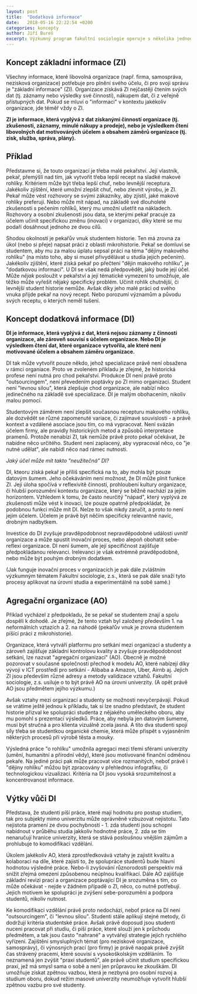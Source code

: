 ```yaml
---
layout: post
title:  "Dodatková informace"
date:   2018-05-16 22:22:54 +0200
categories: koncepty
author: Jiří Bureš
excerpt: Výzkumný program fakultní sociologie operuje s několika jednoduchými koncepty. Prvním je "dodatková informace", která má vysvětlit vztah mezi poznáním získaného uvnitř univerzity vůči subjektům mimo ní. 
---
```


## Koncept základní informace (ZI)

Všechny informace, které libovolná organizace (např. firma, samospráva, nezisková organizace) potřebuje pro plnění svého účelu, či pro svoji správu je "základní informace" (ZI). Organizace získává ZI nejčastěji čtením svých dat (tj. záznamy nebo výsledky své činnosti), nákupem dat, či z veřejně přístupných dat. Pokud se mluví o "informaci" v kontextu jakékoliv organizace, jde téměř vždy o ZI. 

**ZI je informace, která vyplývá z dat získanými činností organizace (tj. zkušenosti, záznamy, minulé nákupy a prodeje), nebo je výsledkem čtení libovolných dat motivováných účelem a obsahem záměrů organizace (tj. zisk, služba, správa, plány).**


## Příklad

Představme si, že touto organizací je třeba malé pekařství. Její vlastník, pekař, přemýšlí nad tím, jak vytvořit třeba lepší recept na sladké makové rohlíky. Kritériem může být třeba lepší chuť, nebo levnější receptura. Jakékoliv zjištění, které umožní zlepšit chuť, nebo zlevnit výrobu, je ZI. Pekař může vést rozhovory se svými zákazníky, aby zjistil, jaké makové rohlíky preferují. Nebo může mít nápad, na základě své dlouholeté zkušenosti s pečením rohlíků, který mu umožní ušetřit na nákladech. Rozhovory a osobní zkušenosti jsou data, se kterými pekař pracuje za účelem učinit specifickou změnu (inovaci) v organizaci, díky které se mu podaří dosáhnout jednoho ze dvou cílů.

Shodou okolností je pekařův vnuk studentem historie. Ten má zrovna za úkol (nebo si přeje) napsat práci z oblasti mikrohistorie.  Pekař se domluví se studentem, aby mu za malou úplatu sepsal práci na téma "dějiny makového rohlíku" (na místo toho, aby si musel přivydělávat u studia jejich pečením). Jakékoliv zjištění, které získá pekař po přečtení "dějin makového rohlíku", je "dodatkovou informací". U DI se však nedá předpovědět, jaký bude její účel. Může *nějak* posloužit v pekařství a její tématické vymezení to umožňuje, ale těžko může vyřešit nějaký specifický problém. Učinit rohlík chutnější, či levnější student historie nemůže. Avšak díky jeho malé práci od svého vnuka přijde pekař na nový recept. Nebo porozumí významům a původu svých receptu, o kterých neměl tušení.


## Koncept dodatková informace (DI)

**DI je informace, která vyplývá z dat, která nejsou záznamy z činnosti organizace, ale zároveň souvisí s účelem organizace. Nebo DI je výsledkem čtení dat, které organizace vytvořila, ale které není motivované účelem a obsahem záměru organizace.**

DI tak může vytvořit pouze někdo, jehož specializace právě není obsažena v rámci organiace. Proto ve zvoleném příkladu je zřejmé, že historická profese není nutná pro chod pekařství. Produkce DI není právě proto "outsourcingem", není převedením poptávky po ZI mimo organizaci. Student není "levnou silou", která zlepšuje chod organizace, ale nabízí něco jedinečného na základě své specializace. DI je malým obohacením, nikoliv malou pomocí.

Studentovým záměrem není zlepšit současnou recepturu makového rohlíku, ale dozvědět se různé zapomenuté variace, či zajímavé souvislosti - a právě kontext a vzdálené asociace jsou tím, co má vypracovat. Není svázán účelem firmy, ale pravidly historických metod a způsobů interpretace pramenů. Protože nenabízí ZI, tak nemůže právě proto pekař očekávat, že nabídne něco určitého. Student není zaplacený, aby vypracoval něco, co "je nutné udělat", ale nabídl něco nad rámec nutnosti.   

*Jaký účel může mít takto "neužitečná" DI?*

DI, kteoru získá pekař je příliš specifická na to, aby mohla být pouze datovým šumem. Jeho očekáváním není možnost, že DI může plnit funkce ZI. Její úloha spočívá v reflexivitě činností, prohloubení kultury organizace, či hlubší porozumění kontextu organizace, který se běžně nachází za jejím horizontem. Vzhledem k tomu, že často neurčitý "nápad", který vyplývá ze zkušenosti může vést k inovaci, lze pouze opatrně předpokládat, že podobnou funkci může mít DI. Nelze to však nikdy zaručit, a proto to není jejím účelem. Účelem je právě být něčím specificky relevantně navíc, drobným nadbytkem.

Investice do DI zvyšuje pravděpodobnost nepravděpodobné události uvnitř organizace a může spustit inovační proces, nebo alepoň obohatit sebe-reflexi organizace. DI není šumem, ale její specifičnost zajišťuje předpokládanou relevanci. Irelevanci je však extrémně pravděpodobné, nebo může být pouhým drobným dodatkem. 

(Jak funguje inovační proces v organizacích je pak dále zvláštním výzkumným tématem Fakultní sociologie, z.s., která se pak dále snaží tyto procesy aplikovat na úrovni studia a experimentálně na sobě samé.)


## Agregační organizace (AO)

Příklad vycházel z předpokladu, že se pekař se studentem znají a spolu dospěli k dohodě. Je zřejmé, že tento vztah byl založený především 1. na neformálních vztazích a 2. na náhodě (pekařův vnuk je zrovna studentem píšící práci z mikrohistorie). 

Organizace, která vytváří platformu pro setkání mezi organizací a studenty a zároveň zajišťuje základní kontrolovu kvality a zvyšuje pravděpodobnost setkání, lze nazvat "agregační organizací" (AO). Obecně je možné pozorovat v současné společnosti přechod k modelu AO, které nabízejí díky vývoji v ICT prostředí pro setkání - Alibaba a Amazon, Uber, Airnb aj. Jejich ZI jsou především různé adresy a metody validizace vztahů. Fakultní sociologie, z.s. usiluje o to být právě AO na úrovni univerzity. (A opět právě AO jsou předmětem jejího výzkumu.)

Avšak vztahy mezi organizací a studenty se možnosti nevyčerpávají. Pokud se vrátíme ještě jednou k příkladu, tak si lze snadno představit, že student historie přizval ke spolupráci studenta z nějakého uměleckého oboru, aby mu pomohl s prezentací výsledků. Práce, aby nebyla jen datovým šumeme, musí být stručná a pro klienta vizuálně zcela jasná. A tito dva studenti spojí síly třeba se studentkou organické chemie, která může přispět s vyjasněním některých procesů při výrobě těsta a mouky. 

Výsledná práce "o rohlíku" umožnila agregaci mezi třemi sférami univerzity (umění, humanitní a přírodní vědy), které jsou motivované finanční odměnou pekaře. Na jediné práci pak může pracovat více rozmanitých, neboť právě i "dějiny rohlíku" můžou být zpracovány v přehlednou infografiku, či technologickou vizualizaci. Kritéria na DI jsou vysoká srozumitelnost a koncentrovanost informace.


## Výtky vůči DI

Představa, že studenti píší práce, které mají hodnotu pro postup studiem, tak pro subjekty mimo univerzitu může oprávněně vzbuzovat nejistotu. Tato nejistota pramení ze dvou pochybností - 1. zda studenti jsou schopni nabídnout v průběhu studia jakkoliv hodnotné práce, 2. zda se tím nenaručují hranice univerzity, která se stává posloušnou vnějším zájmům a prohlubuje to komodifikaci vzdělání.

Úkolem jakékoliv AO, která zprostředkovává vztahy je zajistit kvalitu a kolaboraci na díle, které zajistí to, že spolupráce studentů bude hlavní hodnotou výsledné práce. Nebo-li zvyšování různorodosti perspektiv má snížit zřejmá omezení způsobenou neúplnou kvalifikací. Dále AO zajišťuje základní revizi prací a organizace poptávající DI je srozuměna s tím, co může očekávat - nejde v žádném případě o ZI, něco, co nutně potřebují. Jejich motivem ke spolupráci je zvýšení sebe-porozumění a podpora studentů, nikoliv nutnost.

Ke komodifikaci vzdělání právě proto nedochází, neboť práce na DI není "outsourcingem", či "levnou silou". Studenti stále aplikují stejné metody, či dodržují kritéria studentské práce. Avšak právě doposud jsou studenti nuceni pracovat při studiu, či píší práce, které slouží jen k průchodu předmětem, a tak jsou často "nahrané" a vytvářejí strategie jejich rychlého vyřízení. Zajištění smysluplných témat (pro neziskové organizace, samosprávy), či výnosných prací (pro firmy) je právě naopak právě zvýšit čas strávený pracemi, které souvisí s vysokoškolským vzděláním. To neznamená jen zvýšit "praxi studentů", ale právě učinit studium specifickou praxí, jež má smysl sama o sobě a není jen průpravou ke zkouškám. DI umožňuje získat zpětnou vazbou, která je nezbyná pro osobní rozvoj a studium oboru, dokud režim masové univerzity neumožňuje vytvořit hlubší zpětnou vazbu pro své studenty.  











